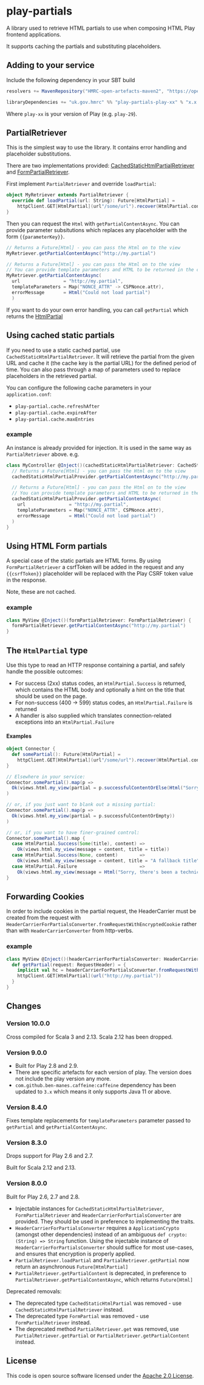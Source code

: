 play-partials
=============



A library used to retrieve HTML partials to use when composing HTML Play frontend applications.

It supports caching the partials and substituting placeholders.

## Adding to your service

Include the following dependency in your SBT build

```scala
resolvers += MavenRepository("HMRC-open-artefacts-maven2", "https://open.artefacts.tax.service.gov.uk/maven2")

libraryDependencies += "uk.gov.hmrc" %% "play-partials-play-xx" % "x.x.x"
```

Where `play-xx` is your version of Play (e.g. `play-29`).

## PartialRetriever

This is the simplest way to use the library. It contains error handling and placeholder substitutions.

There are two implementations provided: [CachedStaticHtmlPartialRetriever](#using-cached-static-partials) and [FormPartialRetriever](#using-html-form-partials).

First implement `PartialRetriever` and override `loadPartial`:

```scala
object MyRetriever extends PartialRetriever {
  override def loadPartial(url: String): Future[HtmlPartial] =
    httpClient.GET[HtmlPartial](url"/some/url").recover(HtmlPartial.connectionExceptionsAsHtmlPartialFailure)
}
```

Then you can request the `Html` with `getPartialContentAsync`. You can provide parameter subsitutions which replaces any placeholder with the form `{{parameterKey}}`.

```scala
// Returns a Future[Html] - you can pass the Html on to the view
MyRetriever.getPartialContentAsync("http://my.partial")

// Returns a Future[Html] - you can pass the Html on to the view
// You can provide template parameters and HTML to be returned in the case of error
MyRetriever.getPartialContentAsync(
  url                = "http://my.partial",
  templateParameters = Map("NONCE_ATTR" -> CSPNonce.attr),
  errorMessage       = Html("Could not load partial")
  )
```

If you want to do your own error handling, you can call `getPartial` which returns the [HtmlPartial](#the-htmlpartial-type)

## Using cached static partials

If you need to use a static cached partial, use `CachedStaticHtmlPartialRetriever`. It will retrieve the partial from the given URL and cache it (the cache key is the partial URL) for the defined period of time. You can also pass through a map of parameters used to replace placeholders in the retrieved partial.

You can configure the following cache parameters in your `application.conf`:
- `play-partial.cache.refreshAfter`
- `play-partial.cache.expireAfter`
- `play-partial.cache.maxEntries`

### example

An instance is already provided for injection. It is used in the same way as `PartialRetriever` above. e.g.

```scala
class MyController @Inject()(cachedStaticHtmlPartialRetriever: CachedStaticHtmlPartialRetriever) {
  // Returns a Future[Html] - you can pass the Html on to the view
  cachedStaticHtmlPartialProvider.getPartialContentAsync("http://my.partial")

  // Returns a Future[Html] - you can pass the Html on to the view
  // You can provide template parameters and HTML to be returned in the case of error
  cachedStaticHtmlPartialProvider.getPartialContentAsync(
    url                = "http://my.partial",
    templateParameters = Map("NONCE_ATTR", CSPNonce.attr),
    errorMessage       = Html("Could not load partial")
  )
}
```

## Using HTML Form partials

A special case of the static partials are HTML forms. By using `FormPartialRetriever` a csrfToken will be added in the request and any `{{csrfToken}}` placeholder will be replaced with the Play CSRF token value in the response.

Note, these are not cached.

### example

```scala
class MyView @Inject()(formPartialRetriever: FormPartialRetriever) {
  formPartialRetriever.getPartialContentAsync("http://my.partial")
}
```

## The `HtmlPartial` type

Use this type to read an HTTP response containing a partial, and safely
handle the possible outcomes:

* For success (2xx) status codes, an `HtmlPartial.Success`
is returned, which contains the HTML body and optionally a hint on the title that
should be used on the page.
* For non-success (400 -> 599) status codes, an `HtmlPartial.Failure` is returned
* A handler is also supplied which translates connection-related exceptions into an
`HtmlPartial.Failure`

#### Examples

```scala
object Connector {
  def somePartial(): Future[HtmlPartial] =
    httpClient.GET[HtmlPartial](url"/some/url").recover(HtmlPartial.connectionExceptionsAsHtmlPartialFailure)
}

// Elsewhere in your service:
Connector.somePartial().map(p =>
  Ok(views.html.my_view(partial = p.successfulContentOrElse(Html("Sorry, there's been a problem retrieving ..."))))
)

// or, if you just want to blank out a missing partial:
Connector.somePartial().map(p =>
  Ok(views.html.my_view(partial = p.successfulContentOrEmpty))
)

// or, if you want to have finer-grained control:
Connector.somePartial().map {
  case HtmlPartial.Success(Some(title), content) =>
    Ok(views.html.my_view(message = content, title = title))
  case HtmlPartial.Success(None, content)        =>
    Ok(views.html.my_view(message = content, title = "A fallback title"))
  case HtmlPartial.Failure                       =>
    Ok(views.html.my_view(message = Html("Sorry, there's been a technical problem retrieving your info"), title = "A fallback title"))
}
```


## Forwarding Cookies

In order to include cookies in the partial request, the HeaderCarrier must be created from the request with `HeaderCarrierForPartialsConverter.fromRequestWithEncryptedCookie` rather than with `HeaderCarrierConverter` from http-verbs.

### example

```scala
class MyView @Inject()(headerCarrierForPartialsConverter: HeaderCarrierForPartialsConverter) {
  def getPartial(request: RequestHeader) = {
    implicit val hc = headerCarrierForPartialsConverter.fromRequestWithEncryptedCookie(request)
    httpClient.GET[HtmlPartial](url("http://my.partial"))
  }
}
```


## Changes

### Version 10.0.0

Cross compiled for Scala 3 and 2.13. Scala 2.12 has been dropped.

### Version 9.0.0
- Built for Play 2.8 and 2.9.
- There are specific artefacts for each version of play. The version does not include the play version any more.
- `com.github.ben-manes.caffeine:caffeine` dependency has been updated to `3.x` which means it only supports Java 11 or above.

### Version 8.4.0

Fixes template replacements for `templateParameters` parameter passed to `getPartial` and `getPartialContentAsync`.

### Version 8.3.0

Drops support for Play 2.6 and 2.7.

Built for Scala 2.12 and 2.13.

### Version 8.0.0

Built for Play 2.6, 2.7 and 2.8.

- Injectable instances for `CachedStaticHtmlPartialRetriever`, `FormPartialRetriever` and `HeaderCarrierForPartialsConverter` are provided. They should be used in preference to implementing the traits.
- `HeaderCarrierForPartialsConverter` requires a `ApplicationCrypto` (amongst other dependencies) instead of an ambiguous `def crypto: (String) => String` function. Using the injectable instance of `HeaderCarrierForPartialsConverter` should suffice for most use-cases, and ensures that encryption is properly applied.
- `PartialRetriever.loadPartial` and `PartialRetriever.getPartial` now return an asynchronous `Future[HtmlPartial]`
- `PartialRetriever.getPartialContent` is deprecated, in preference to `PartialRetriever.getPartialContentAsync`, which returns `Future[Html]`

Deprecated removals:
- The deprecated type `CachedStaticHtmlPartial` was removed - use `CachedStaticHtmlPartialRetriever` instead.
- The deprecated type `FormPartial` was removed - use `FormPartialRetriever` instead.
- The deprecated method `PartialRetriever.get` was removed, use `PartialRetriever.getPartial` or `PartialRetriever.getPartialContent` instead.


## License ##

This code is open source software licensed under the [Apache 2.0 License]("http://www.apache.org/licenses/LICENSE-2.0.html").
